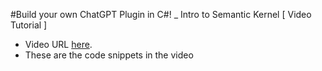 #Build your own ChatGPT Plugin in C#! _ Intro to Semantic Kernel [ Video Tutorial ]
 - Video URL [here](https://www.youtube.com/watch?v=T7XLn11rpYI&t=1s).
 - These are the code snippets in the video
